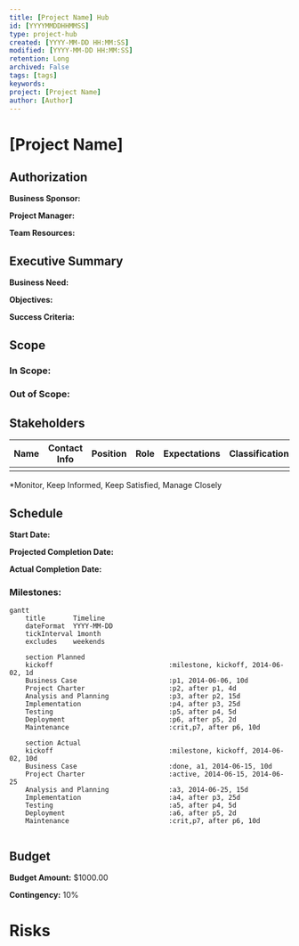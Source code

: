 ```yaml
---
title: [Project Name] Hub
id: [YYYYMMDDHHMMSS] 
type: project-hub
created: [YYYY-MM-DD HH:MM:SS] 
modified: [YYYY-MM-DD HH:MM:SS] 
retention: Long
archived: False
tags: [tags]
keywords: 
project: [Project Name]
author: [Author]
---
```


# [Project Name] 

## Authorization

**Business Sponsor:**

**Project Manager:**

**Team Resources:**

## Executive Summary

**Business Need:**

**Objectives:**

**Success Criteria:**

## Scope

### In Scope:

### Out of Scope:

## Stakeholders

| Name | Contact Info | Position | Role | Expectations | Classification |
| --- | --- | --- | --- | --- | --- |
|   |   |   |   |   |   |


*Monitor, Keep Informed, Keep Satisfied, Manage Closely

## Schedule

**Start Date:**

**Projected Completion Date:**

**Actual Completion Date:**

### Milestones:



```mermaid
gantt
    title       Timeline
    dateFormat  YYYY-MM-DD
    tickInterval 1month
    excludes    weekends
    
    section Planned
    kickoff                             :milestone, kickoff, 2014-06-02, 1d
    Business Case                       :p1, 2014-06-06, 10d
    Project Charter                     :p2, after p1, 4d
    Analysis and Planning               :p3, after p2, 15d
    Implementation                      :p4, after p3, 25d
    Testing                             :p5, after p4, 5d
    Deployment                          :p6, after p5, 2d
    Maintenance                         :crit,p7, after p6, 10d

    section Actual
    kickoff                             :milestone, kickoff, 2014-06-02, 10d
    Business Case                       :done, a1, 2014-06-15, 10d
    Project Charter                     :active, 2014-06-15, 2014-06-25
    Analysis and Planning               :a3, 2014-06-25, 15d
    Implementation                      :a4, after p3, 25d
    Testing                             :a5, after p4, 5d
    Deployment                          :a6, after p5, 2d
    Maintenance                         :crit,p7, after p6, 10d


```


## Budget

**Budget Amount:** $1000.00

**Contingency:** 10%


# Risks




